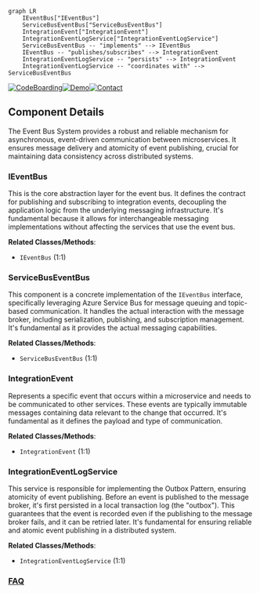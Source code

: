 ```mermaid
graph LR
    IEventBus["IEventBus"]
    ServiceBusEventBus["ServiceBusEventBus"]
    IntegrationEvent["IntegrationEvent"]
    IntegrationEventLogService["IntegrationEventLogService"]
    ServiceBusEventBus -- "implements" --> IEventBus
    IEventBus -- "publishes/subscribes" --> IntegrationEvent
    IntegrationEventLogService -- "persists" --> IntegrationEvent
    IntegrationEventLogService -- "coordinates with" --> ServiceBusEventBus
```
[![CodeBoarding](https://img.shields.io/badge/Generated%20by-CodeBoarding-9cf?style=flat-square)](https://github.com/CodeBoarding/GeneratedOnBoardings)[![Demo](https://img.shields.io/badge/Try%20our-Demo-blue?style=flat-square)](https://www.codeboarding.org/demo)[![Contact](https://img.shields.io/badge/Contact%20us%20-%20contact@codeboarding.org-lightgrey?style=flat-square)](mailto:contact@codeboarding.org)

## Component Details

The Event Bus System provides a robust and reliable mechanism for asynchronous, event-driven communication between microservices. It ensures message delivery and atomicity of event publishing, crucial for maintaining data consistency across distributed systems.

### IEventBus
This is the core abstraction layer for the event bus. It defines the contract for publishing and subscribing to integration events, decoupling the application logic from the underlying messaging infrastructure. It's fundamental because it allows for interchangeable messaging implementations without affecting the services that use the event bus.


**Related Classes/Methods**:

- `IEventBus` (1:1)


### ServiceBusEventBus
This component is a concrete implementation of the `IEventBus` interface, specifically leveraging Azure Service Bus for message queuing and topic-based communication. It handles the actual interaction with the message broker, including serialization, publishing, and subscription management. It's fundamental as it provides the actual messaging capabilities.


**Related Classes/Methods**:

- `ServiceBusEventBus` (1:1)


### IntegrationEvent
Represents a specific event that occurs within a microservice and needs to be communicated to other services. These events are typically immutable messages containing data relevant to the change that occurred. It's fundamental as it defines the payload and type of communication.


**Related Classes/Methods**:

- `IntegrationEvent` (1:1)


### IntegrationEventLogService
This service is responsible for implementing the Outbox Pattern, ensuring atomicity of event publishing. Before an event is published to the message broker, it's first persisted in a local transaction log (the "outbox"). This guarantees that the event is recorded even if the publishing to the message broker fails, and it can be retried later. It's fundamental for ensuring reliable and atomic event publishing in a distributed system.


**Related Classes/Methods**:

- `IntegrationEventLogService` (1:1)




### [FAQ](https://github.com/CodeBoarding/GeneratedOnBoardings/tree/main?tab=readme-ov-file#faq)